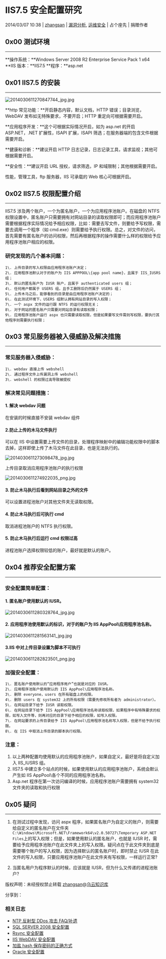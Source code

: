 # IIS7.5 安全配置研究

2014/03/07 10:38 | [zhangsan](http://drops.wooyun.org/author/zhangsan "由 zhangsan 发布") | [漏洞分析](http://drops.wooyun.org/category/papers "查看 漏洞分析 中的全部文章"), [运维安全](http://drops.wooyun.org/category/%e8%bf%90%e7%bb%b4%e5%ae%89%e5%85%a8 "查看 运维安全 中的全部文章") | 占个座先 | 捐赠作者

## 0x00 测试环境

* * *

**操作系统：**Windows Server 2008 R2 Enterprise Service Pack 1 x64 **IIS 版本：**IIS7.5 **程序：**asp.net

## 0x01 IIS7.5 的安装

* * *

![2014030611270847744_jpg.jpg](img/img1_u125_jpg.jpg)

**http 常见功能：**开启静态内容，默认文档，HTTP 错误；目录浏览，WebDAV 发布如无特殊要求，不要开启；HTTP 重定向可根据需要开启。

**应用程序开发：**这个可根据实际情况开启，如为 asp.net 的开启 ASP.NET，.NET 扩展性，ISAPI 扩展，ISAPI 筛选；在服务器端的包含文件根据需要开启。

**健康和诊断：**建议开启 HTTP 日志记录，日志记录工具，请求监视；其他可根据需要开启。

**安全性：**建议开启 URL 授权，请求筛选，IP 和域限制；其他根据需要开启。

性能，管理工具，ftp 服务器，IIS 可承载的 Web 核心可根据开启。

## 0x02 IIS7.5 权限配置介绍

* * *

IIS7.5 涉及两个账户，一个为匿名账户，一个为应用程序池账户。在磁盘的 NTFS 权限设置中，匿名账户只需要拥有对网站目录的读取权限即可；而应用程序池账户需要根据程序实际情况给予相应权限，比如：需要去写文件，则要给予写权限，需要去调用一个程序（如 cmd.exe）则需要给予执行权限。总之，对文件的访问，首先需要有匿名账户的访问权限，然后再根据程序的操作需要什么样的权限给予应用程序池账户相应的权限。

### 研究发现的几个基本问题：

```
1\. 上传目录的写入权限由应用程序池账户决定；
2\. 应用程序池默认对于的账户为 IIS APPPOOL\{app pool name}，且属于 IIS_IUSRS 组；
3\. 默认的匿名账户为 IUSR 账户，且属于 authenticated users 组；
4\. 任何用户都属于 USERS 组，且手工删除后仍然属于 USERS 组；
5\. 上传木马之后，能够看到的目录是由应用程序池账户决定的；
6\. 在此测试环境下，USERS 组默认拥有网站目录的写入权限；
7\. 一个 aspx 文件的运行跟 NTFS 的运行权限无关；
8\. 对于网站的匿名账户只需要对网站目录有读取权限；
9\. 应用程序池账户运行 aspx 也只需要读取权限，但是如果要写文件需则写权限，要执行其他程序则需要执行权限； 
```

## 0x03 常见服务器被入侵威胁及解决措施

* * *

### 常见服务器入侵威胁：

```
1\. webdav 直接上传 webshell
2\. 通过程序文件上传漏洞上传 webshell
3\. webshell 的权限过高导致被提权 
```

### 解决常见问题措施：

#### 1\. 解决 webdav 问题

在安装的时候直接不安装 webdav 组件

#### 2.防止上传的木马文件执行

可以在 IIS 中设置需要上传文件的目录，处理程序映射中的编辑功能权限中的脚本去掉，这样即使上传了木马文件在此目录，也是无法执行的。

![2014030611273098478_jpg.jpg](img/img2_u103_jpg.jpg)

上传目录取消应用程序池账户的执行权限

![2014030611274922035_png.jpg](img/img3_u97_jpg.jpg)

#### 3\. 防止木马执行后看到网站目录之外的文件

可以设置进程池账户对其他文件夹无读取权限。

#### 4\. 防止木马执行后可执行 cmd

取消进程池账户的 NTFS 执行权限。

#### 5\. 防止木马执行后运行 cmd 权限过高

进程池账户选择权限较低的账户，最好就是默认的账户。

## 0x04 推荐安全配置方案

* * *

### 安全配置简单配置：

#### 1\. 匿名账户使用默认的 IUSR。

![2014030611280328764_jpg.jpg](img/img4_u80_jpg.jpg)

#### 2\. 应用程序池使用默认的标识，对于的账户为 IIS AppPool\应用程序池名称。

![2014030611281563141_jpg.jpg](img/img5_u67_jpg.jpg)

#### 3.IIS 中对上传目录设置为脚本不可执行

![2014030611282823501_png.jpg](img/img6_u33_jpg.jpg)

### 加强安全配置：

```
1\. 匿名账户使用默认的“应用程序用户”也就是对应的 IUSR。
2\. 应用程序池账户使用默认的 IIS AppPool\应用程序池名称。
3\. 删除 everyone，users 在所有磁盘上的权限。
4\. 删除 users 在 system32 上的所有权限（需要先修改所有者为 administrator）。
5\. 在网站目录下给予 IUSR 读取权限。
6\. 在网站目录下给予 IIS AppPool\应用程序池名称读取权限，如果程序中有特殊要求的权限，如写入文件等，则再对应的目录下给予相应的权限，如写入权限。
7\. 在网站要求的上传目录给予 IIS AppPool\应用程序池名称写入权限，但是不给予执行权限。
8\. 在 IIS 中取消上传目录的脚本执行权限。 
```

### 注意：

1.  以上两种配置均使用默认的应用程序池账户，如果自定义，最好是将自定义加入 IIS_IUSRS 组。
2.  IIS7.5 中建立多个站点的时候，如果使用默认的应用程序池账户，系统会默认产生如 IIS AppPool\各个不同的应用程序池名称。
3.  Asp.net 程序在第一次访问编译的时候，应用程序池账户需要拥有 system32 文件夹的读取和执行权限

## 0x05 疑问

* * *

1.  在测试过程中发现，访问 aspx 程序，如果匿名账户为自定义的账户，则需要给自定义的匿名账户在文件夹`C:\Windows\Microsoft.NET\Framework64\v2.0.50727\Temporary ASP.NET Files`上的写入权限；但是，如果使用默认的匿名账户，也就是 IUSR 时，需要给予应用程序池账户在此文件夹上的写入权限。疑问点在于此文件夹到底是需要哪个账户的写入权限，因为选择默认的匿名账户时，即时禁止 IUSR 在此文件的写入权限，只要应用程序池账户在此文件夹有写权限，一样运行正常?

2.  当匿名用户为程序默认的时候，应该就是 IUSR，但为什么又传递的进程池账户?

版权声明：未经授权禁止转载 [zhangsan](http://drops.wooyun.org/author/zhangsan "由 zhangsan 发布")@[乌云知识库](http://drops.wooyun.org)

分享到：

### 相关日志

*   [NTP 反射型 DDos 攻击 FAQ/补遗](http://drops.wooyun.org/papers/955)
*   [SQL SERVER 2008 安全配置](http://drops.wooyun.org/tips/1670)
*   [Rsync 安全配置](http://drops.wooyun.org/papers/161)
*   [IIS WebDAV 安全配置](http://drops.wooyun.org/papers/238)
*   [加盐 hash 保存密码的正确方式](http://drops.wooyun.org/papers/1066)
*   [Oracle 安全配置](http://drops.wooyun.org/%e8%bf%90%e7%bb%b4%e5%ae%89%e5%85%a8/2547)